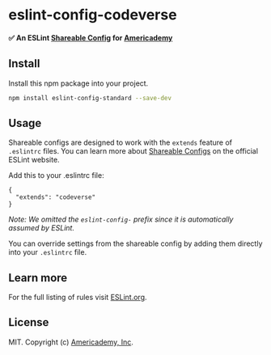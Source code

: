 # eslint-config-codeverse

#### :white_check_mark: An ESLint [Shareable Config](http://eslint.org/docs/developer-guide/shareable-configs) for [Americademy](https://www.americademy.com)

## Install

Install this npm package into your project.

```bash
npm install eslint-config-standard --save-dev
```

## Usage

Shareable configs are designed to work with the `extends` feature of `.eslintrc` files.
You can learn more about [Shareable Configs](http://eslint.org/docs/developer-guide/shareable-configs) on the official ESLint website.


Add this to your .eslintrc file:

```
{
  "extends": "codeverse"
}
```

*Note: We omitted the `eslint-config-` prefix since it is automatically assumed by ESLint.*

You can override settings from the shareable config by adding them directly into your
`.eslintrc` file.

## Learn more

For the full listing of rules visit [ESLint.org](https://eslint.org/docs/rules/).

## License

MIT. Copyright (c) [Americademy, Inc](https://www.americademy.com).